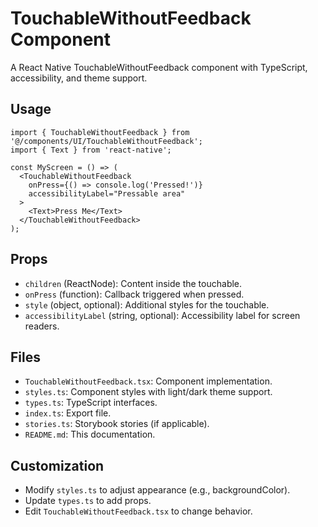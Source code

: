 # TouchableWithoutFeedback Component

A React Native TouchableWithoutFeedback component with TypeScript, accessibility, and theme support.

## Usage

```tsx
import { TouchableWithoutFeedback } from '@/components/UI/TouchableWithoutFeedback';
import { Text } from 'react-native';

const MyScreen = () => (
  <TouchableWithoutFeedback
    onPress={() => console.log('Pressed!')}
    accessibilityLabel="Pressable area"
  >
    <Text>Press Me</Text>
  </TouchableWithoutFeedback>
);
```

## Props

- `children` (ReactNode): Content inside the touchable.
- `onPress` (function): Callback triggered when pressed.
- `style` (object, optional): Additional styles for the touchable.
- `accessibilityLabel` (string, optional): Accessibility label for screen readers.

## Files

- `TouchableWithoutFeedback.tsx`: Component implementation.
- `styles.ts`: Component styles with light/dark theme support.
- `types.ts`: TypeScript interfaces.
- `index.ts`: Export file.
- `stories.ts`: Storybook stories (if applicable).
- `README.md`: This documentation.

## Customization

- Modify `styles.ts` to adjust appearance (e.g., backgroundColor).
- Update `types.ts` to add props.
- Edit `TouchableWithoutFeedback.tsx` to change behavior.